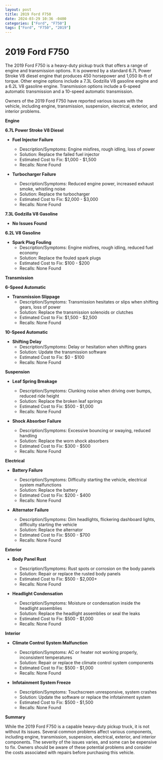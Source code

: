 ```yaml
---
layout: post
title: 2019 Ford F750
date: 2024-03-29 10:36 -0400
categories: ["Ford", "F750"]
tags: ["Ford", "F750", "2019"]
---
```

# 2019 Ford F750

The 2019 Ford F750 is a heavy-duty pickup truck that offers a range of engine and transmission options. It is powered by a standard 6.7L Power Stroke V8 diesel engine that produces 450 horsepower and 1,050 lb-ft of torque. Other engine options include a 7.3L Godzilla V8 gasoline engine and a 6.2L V8 gasoline engine. Transmission options include a 6-speed automatic transmission and a 10-speed automatic transmission.

Owners of the 2019 Ford F750 have reported various issues with the vehicle, including engine, transmission, suspension, electrical, exterior, and interior problems.

**Engine**

**6.7L Power Stroke V8 Diesel**

- **Fuel Injector Failure**
  - Description/Symptoms: Engine misfires, rough idling, loss of power
  - Solution: Replace the failed fuel injector
  - Estimated Cost to Fix: $1,000 - $1,500
  - Recalls: None Found

- **Turbocharger Failure**
  - Description/Symptoms: Reduced engine power, increased exhaust smoke, whistling noise
  - Solution: Replace the turbocharger
  - Estimated Cost to Fix: $2,000 - $3,000
  - Recalls: None Found

**7.3L Godzilla V8 Gasoline**

- **No Issues Found**

**6.2L V8 Gasoline**

- **Spark Plug Fouling**
  - Description/Symptoms: Engine misfires, rough idling, reduced fuel economy
  - Solution: Replace the fouled spark plugs
  - Estimated Cost to Fix: $100 - $200
  - Recalls: None Found

**Transmission**

**6-Speed Automatic**

- **Transmission Slippage**
  - Description/Symptoms: Transmission hesitates or slips when shifting gears, loss of power
  - Solution: Replace the transmission solenoids or clutches
  - Estimated Cost to Fix: $1,500 - $2,500
  - Recalls: None Found

**10-Speed Automatic**

- **Shifting Delay**
  - Description/Symptoms: Delay or hesitation when shifting gears
  - Solution: Update the transmission software
  - Estimated Cost to Fix: $0 - $100
  - Recalls: None Found

**Suspension**

- **Leaf Spring Breakage**
  - Description/Symptoms: Clunking noise when driving over bumps, reduced ride height
  - Solution: Replace the broken leaf springs
  - Estimated Cost to Fix: $500 - $1,000
  - Recalls: None Found

- **Shock Absorber Failure**
  - Description/Symptoms: Excessive bouncing or swaying, reduced handling
  - Solution: Replace the worn shock absorbers
  - Estimated Cost to Fix: $300 - $500
  - Recalls: None Found

**Electrical**

- **Battery Failure**
  - Description/Symptoms: Difficulty starting the vehicle, electrical system malfunctions
  - Solution: Replace the battery
  - Estimated Cost to Fix: $200 - $400
  - Recalls: None Found

- **Alternator Failure**
  - Description/Symptoms: Dim headlights, flickering dashboard lights, difficulty starting the vehicle
  - Solution: Replace the alternator
  - Estimated Cost to Fix: $500 - $700
  - Recalls: None Found

**Exterior**

- **Body Panel Rust**
  - Description/Symptoms: Rust spots or corrosion on the body panels
  - Solution: Repair or replace the rusted body panels
  - Estimated Cost to Fix: $500 - $2,000+
  - Recalls: None Found

- **Headlight Condensation**
  - Description/Symptoms: Moisture or condensation inside the headlight assemblies
  - Solution: Replace the headlight assemblies or seal the leaks
  - Estimated Cost to Fix: $500 - $1,000
  - Recalls: None Found

**Interior**

- **Climate Control System Malfunction**
  - Description/Symptoms: AC or heater not working properly, inconsistent temperatures
  - Solution: Repair or replace the climate control system components
  - Estimated Cost to Fix: $500 - $1,000
  - Recalls: None Found

- **Infotainment System Freeze**
  - Description/Symptoms: Touchscreen unresponsive, system crashes
  - Solution: Update the software or replace the infotainment system
  - Estimated Cost to Fix: $500 - $1,500
  - Recalls: None Found

**Summary**

While the 2019 Ford F750 is a capable heavy-duty pickup truck, it is not without its issues. Several common problems affect various components, including engine, transmission, suspension, electrical, exterior, and interior components. The severity of the issues varies, and some can be expensive to fix. Owners should be aware of these potential problems and consider the costs associated with repairs before purchasing this vehicle.
